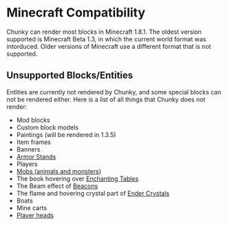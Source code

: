 Minecraft Compatibility
=======================

Chunky can render most blocks in Minecraft 1.8.1. The oldest version supported
is Minecraft Beta 1.3, in which the current world format was intorduced.  Older
versions of Minecraft use a different format that is not supported.

Unsupported Blocks/Entities
---------------------------

Entities are currently not rendered by Chunky, and some special blocks can not
be rendered either. Here is a list of all things that Chunky does not render:

* Mod blocks
* Custom block models
* Paintings (will be rendered in 1.3.5)
* Item frames
* Banners
* [Armor Stands](http://minecraft.gamepedia.com/Armor_stand)
* Players
* [Mobs (animals and monsters)](http://minecraft.gamepedia.com/Mobs)
* The book hovering over [Enchanting Tables](http://minecraft.gamepedia.com/Enchanting_table)
* The Beam effect of [Beacons](http://minecraft.gamepedia.com/Beacon)
* The flame and hovering crystal part of [Ender Crystals](http://minecraft.gamepedia.com/Ender_crystal)
* Boats
* Mine carts
* [Player heads](http://minecraft.gamepedia.com/Player_head)
